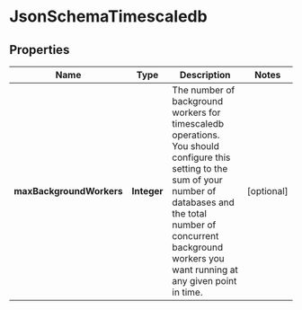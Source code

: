 

# JsonSchemaTimescaledb


## Properties

| Name | Type | Description | Notes |
|------------ | ------------- | ------------- | -------------|
|**maxBackgroundWorkers** | **Integer** | The number of background workers for timescaledb operations. You should configure this setting to the sum of your number of databases and the total number of concurrent background workers you want running at any given point in time. |  [optional] |




